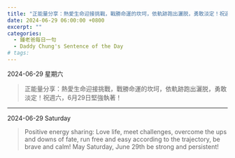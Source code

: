 ```yaml
---
title: "正能量分享：熱愛生命迎接挑戰，戰勝命運的坎坷，依軌跡跑出灑脱，勇敢淡定！祝週六，6月29日堅強執著！ <br> Positive energy sharing: Love life, meet challenges, overcome the ups and downs of fate, run free and easy according to the trajectory, be brave and calm! May Saturday, June 29th be strong and persistent!"
date: 2024-06-29 06:00:00 +0800
excerpt: ""
categories:
  - 鍾老爸每日一句
  - Daddy Chung's Sentence of the Day
# tags:
---
```


2024-06-29 星期六

> 正能量分享：熱愛生命迎接挑戰，戰勝命運的坎坷，依軌跡跑出灑脱，勇敢淡定！祝週六，6月29日堅強執著！

---

2024-06-29 Saturday

> Positive energy sharing: Love life, meet challenges, overcome the ups and downs of fate, run free and easy according to the trajectory, be brave and calm! May Saturday, June 29th be strong and persistent!
